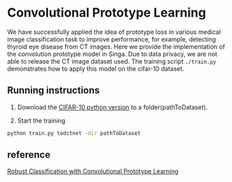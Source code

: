 <!--
    Licensed to the Apache Software Foundation (ASF) under one
    or more contributor license agreements.  See the NOTICE file
    distributed with this work for additional information
    regarding copyright ownership.  The ASF licenses this file
    to you under the Apache License, Version 2.0 (the
    "License"); you may not use this file except in compliance
    with the License.  You may obtain a copy of the License at

      http://www.apache.org/licenses/LICENSE-2.0

    Unless required by applicable law or agreed to in writing,
    software distributed under the License is distributed on an
    "AS IS" BASIS, WITHOUT WARRANTIES OR CONDITIONS OF ANY
    KIND, either express or implied.  See the License for the
    specific language governing permissions and limitations
    under the License.
-->

# Convolutional Prototype Learning

We have successfully applied the idea of prototype loss in various medical image classification task to improve performance, for example, detecting thyroid eye disease from CT images. Here we provide the implementation of the convolution prototype model in Singa. Due to data privacy, we are not able to release the CT image dataset used. The training script `./train.py` demonstrates how to apply this model on the cifar-10 dataset.


## Running instructions

1. Download the [CIFAR-10 python version](https://www.cs.toronto.edu/~kriz/cifar.html) to a folder(pathToDataset).

2. Start the training

```bash
python train.py tedctnet -dir pathToDataset
```

## reference

[Robust Classification with Convolutional Prototype Learning](https://arxiv.org/abs/1805.03438)